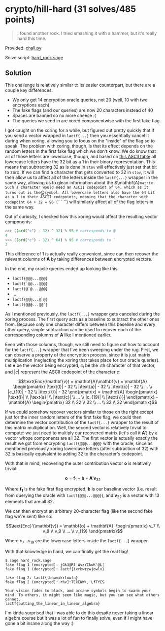 # crypto/hill-hard (31 solves/485 points)

> I found another rock. I tried smashing it with a hammer, but it's really hard this time.

Provided: [chall.py](chall.py)

Solve script: [hard_rock.sage](hard_rock.sage)

## Solution

This challenge is relatively similar to its easier counterpart, but there are a couple key differences:

- We only get 14 encryption oracle queries, not 20 (well, 10 with two encryptions each)
- The fake flags (and our queries) are now 20 characters instead of 40
- Spaces are banned so no more cheese :(
- The queries we send in are xored componentwise with the first fake flag

I got caught on the xoring for a while, but figured out pretty quickly that if you send a vector wrapped in `lactf{...}` then you essentially cancel it during when xoring, allowing you to focus on the "inside" of the flag so to speak.
The problem with xoring, though, is that its effect depends on the random letters in the first fake flag which we don't know.
We do know that all of those letters are lowercase, though, and based on [this ASCII table](https://www.binaryhexconverter.com/binary-ascii-characters-table) all lowercase letters have the 32 bit as a 1 in their binary representation.
This means that subtracting 32 as is done in `stov` will effectively just set that bit to zero.
If we can find a character that gets converted to 32 in `stov`, it will then allow us to affect all of the letters inside the `lactf{...}` wrapper in the same way, allowing us to glean information about the $\mathbf{A}` matrix.
Such a character would need an ASCII codepoint of 64, which as it turns out is the `@` symbol.
All lowercase letters also have the 64 bit as a 1 in their ASCII codepoints, meaning that the character with codepoint 64 + 32 = 96 (`` ` ``) will similarly affect all of the flag letters in the same way.

Out of curiosity, I checked how this xoring would affect the resulting vector components:

```python
>>> ((ord("c") - 32) ^ 32) % 95 # corresponds to @
4
>>> ((ord("c") - 32) ^ 64) % 95 # corresponds to `
3
```

This difference of 1 is actually really convenient, since can then recover the relevant columns of $\mathbf{A}$ by taking differences between encrypted vectors.

In the end, my oracle queries ended up looking like this:

- `lactf{@@@...@@@}`
- ``lactf{`@@...@@@}``
- ``lactf{@`@...@@@}``
- ...
- ``lactf{@@@...@`@}``
- ``lactf{@@@...@@`}``

As I mentioned previously, the `lactf{...}` wrapper gets canceled during the xoring process.
The first query acts as a baseline to subtract the other ones from.
Because only one character differs between this baseline and every other query, simple subtraction can be used to recover each of the corresponding columns of $\mathbf{A}$ like I mentioned earlier.

Even with those columns, though, we still need to figure out how to account for the `lactf{...}` wrapper that I've been sweeping under the rug.
First, we can observe a property of the encryption process, since it is just matrix multiplication (neglecting the xoring that takes place for our oracle queries).
Let $\mathbf{v}$ be the vector being encrypted, $c_i$ be the `i`th character of that vector, and $|c|$ represent the ASCII codepoint of the character $c$:

```math
\text{Enc}(\mathbf{v}) =
\mathbf{A}\mathbf{v} = \mathbf{A}
\begin{pmatrix}
|\text{l}| - 32 \\
|\text{a}| - 32 \\
|\text{c}| - 32 \\
... \\
|c_{19}| - 32 \\
|\text{\}}| - 32
\end{pmatrix} =

\mathbf{A}
\begin{pmatrix}
|\text{l}| \\
|\text{a}| \\
|\text{c}| \\
... \\
|c_{19}| \\
|\text{\}}|
\end{pmatrix} -

\mathbf{A}
\begin{pmatrix}
32 \\
32 \\
32 \\
... \\
32 \\
32
\end{pmatrix}
```

If we could somehow recover vectors similar to those on the right except just for the inner random letters of the first fake flag, we could then determine the vector contribution of the `lactf{...}` wrapper to the result of this matrix multiplication.
Well, the second vector is relatively trivial to compute: we just need to multiply our recovered matrix (let's call it $\mathbf{A}'$) by a vector whose components are all 32.
The first vector is actually exactly the result we got from encrypting `lactf{@@@...@@@}` with the oracle, since as mentioned previously xoring lowercase letters (after subtraction of 32) with 32 is basically equivalent to adding 32 to the character's codepoint.

With that in mind, recovering the outer contribution vector $\mathbf{o}$ is relatively trivial:

```math
\mathbf{o} = \mathbf{f}_1 - \mathbf{b} + \mathbf{A}'\mathbf{v}_{32}
```

Where $\mathbf{f_1}$ is the fake first flag encrypted, $\mathbf{b}$ is our baseline vector (i.e. result from querying the oracle with `lactf{@@@...@@@}`), and $\mathbf{v}_{32}$ is a vector with 13 elements that are all 32.

We can then encrypt an arbitrary 20-character flag (like the second fake flag we're sent) like so:

```math
\text{Enc}'(\mathbf{v}) = \mathbf{o} + \mathbf{A}'
\begin{pmatrix}
v_7 \\
v_8 \\
v_9 \\
... \\
v_{19}
\end{pmatrix}
```

Where $v_7...v_{19}$ are the lowercase letters inside the `lactf{...}` wrapper.

With that knowledge in hand, we can finally get the real flag!

```shell
$ sage hard_rock.sage
fake flag 1 (encrypted): jGk3@Rl WvxYIkwK'@L[
fake flag 1 (decrypted): lactf{ixrbwrzwjowlv}

fake flag 2: lactf{lbnwvikrlowfn}
fake flag 2 (encrypted): r%v]:TEkEKW+,'LfTYES

Your vision fades to black, and arcane symbols begin to swarm your mind. To others, it might seem like magic, but you can see what others cannot.
lactf{putting_the_linear_in_linear_algebra}
```

I'm kinda surprised that I was able to do this despite never taking a linear algebra course but it was a lot of fun to finally solve, even if I might have gone a bit insane along the way :)